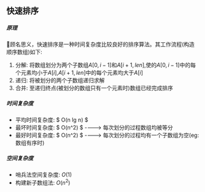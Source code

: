 ## 快速排序
##### 原理
顾名思义，快速排序是一种时间复杂度比较良好的排序算法。其工作流程(构造顺序数组)如下: <br/>
1. 分解: 将数组划分为两个子数组$A[0, i-1]$和$A[i+1, len]$,使的$A[0, i-1]$中的每个元素均小于$A[i]$,$A[i+1, len]$中的每个元素均大于$A[i]$
2. 递归: 将被划分的两个子数组递归求解
3. 合并: 至递归终点(被划分的数组只有一个元素时)数组已经完成排序
##### 时间复杂度
* 平均时间复杂度: $ O(n lg n) $
* 最坏时间复杂度: $ O(n^2) $ ----> 每次划分的过程数组均被等分
* 最好时间复杂度: $ O(n^2) $ ----> 每次划分的过程均有一个子数组为空(eg: 数组有序时)
##### 空间复杂度
* 哨兵法空间复杂度: $O(1)$
* 构建新子数组法: $O(n^2)$